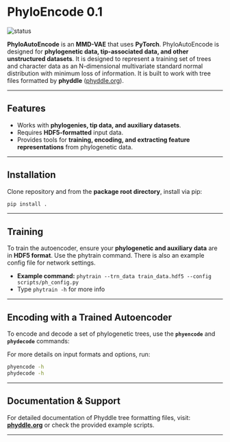 # PhyloEncode 0.1
![status](https://img.shields.io/badge/status-active--development-orange)

**PhyloAutoEncode** is an **MMD-VAE** that uses **PyTorch**. PhyloAutoEncode is designed for **phylogenetic data, tip-associated data, and other unstructured datasets**. It is designed to represent a training set of trees and character data as an N-dimensional multivariate standard normal distribution with minimum loss of information. It is built to work with tree files formatted by **phyddle** ([phyddle.org](https://phyddle.org)).

---

## Features
- Works with **phylogenies, tip data, and auxiliary datasets**.
- Requires **HDF5-formatted** input data.
- Provides tools for **training, encoding, and extracting feature representations** from phylogenetic data.

---

## Installation
Clone repository and from the **package root directory**, install via pip:

```bash
pip install .
```

---

## Training
To train the autoencoder, ensure your **phylogenetic and auxiliary data** are in **HDF5 format**. Use the phytrain command. There is also an example config file for network settings.

- **Example command:** `phytrain --trn_data train_data.hdf5 --config scripts/ph_config.py`  
- Type `phytrain -h` for more info

---

## Encoding with a Trained Autoencoder
To encode and decode a set of phylogenetic trees, use the **`phyencode`** and **`phydecode`** commands:

For more details on input formats and options, run:

```bash
phyencode -h
phydecode -h
```

---

## Documentation & Support
For detailed documentation of Phyddle tree formatting files, visit:  
[**phyddle.org**](https://phyddle.org/pipeline.html#format) or check the provided example scripts.

---

